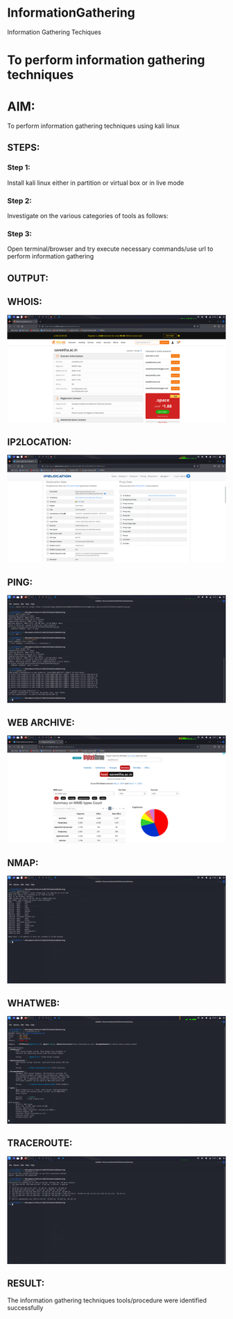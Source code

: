 # InformationGathering
Information Gathering Techiques

# To perform information gathering techniques

# AIM:

To perform information gathering techniques using kali linux 

## STEPS:

### Step 1:

Install kali linux either in partition or virtual box or in live mode

### Step 2:

Investigate on the various categories of tools as follows:

### Step 3:
Open terminal/browser and try execute necessary commands/use url to perform information gathering


## OUTPUT:
## WHOIS:
![output1](./1.png)
## IP2LOCATION:
![output1](./2.png)
## PING:
![output1](./3.png)
## WEB ARCHIVE:
![output1](./4.png)
## NMAP:
![output1](./5.png)
## WHATWEB:
![output1](./6.png)
## TRACEROUTE:
![output1](./7.png)

## RESULT:
The information gathering techniques tools/procedure were  identified successfully
